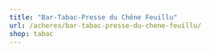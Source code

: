 ```yaml
---
title: "Bar-Tabac-Presse du Chêne Feuillu"
url: /acheres/bar-tabac-presse-du-chene-feuillu/
shop: tabac
---
```

